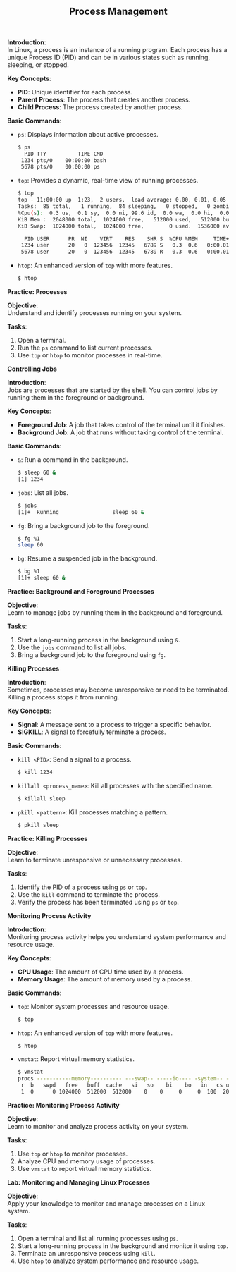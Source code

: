 <h2 align=center>Process Management</h2>
<br>

**Introduction**:  
In Linux, a process is an instance of a running program. Each process has a unique Process ID (PID) and can be in various states such as running, sleeping, or stopped.

**Key Concepts**:  
- **PID**: Unique identifier for each process.
- **Parent Process**: The process that creates another process.
- **Child Process**: The process created by another process.

**Basic Commands**:  
- `ps`: Displays information about active processes.
  ```bash
  $ ps
    PID TTY          TIME CMD
   1234 pts/0    00:00:00 bash
   5678 pts/0    00:00:00 ps
  ```
- `top`: Provides a dynamic, real-time view of running processes.
  ```bash
  $ top
  top - 11:00:00 up  1:23,  2 users,  load average: 0.00, 0.01, 0.05
  Tasks:  85 total,   1 running,  84 sleeping,   0 stopped,   0 zombie
  %Cpu(s):  0.3 us,  0.1 sy,  0.0 ni, 99.6 id,  0.0 wa,  0.0 hi,  0.0 si,  0.0 st
  KiB Mem :  2048000 total,  1024000 free,   512000 used,   512000 buff/cache
  KiB Swap:  1024000 total,  1024000 free,        0 used.  1536000 avail Mem

    PID USER      PR  NI    VIRT    RES    SHR S  %CPU %MEM     TIME+ COMMAND
   1234 user      20   0  123456  12345   6789 S   0.3  0.6   0:00.01 bash
   5678 user      20   0  123456  12345   6789 R   0.3  0.6   0:00.01 top
  ```
- `htop`: An enhanced version of `top` with more features.
  ```bash
  $ htop
  ```

**Practice: Processes**

**Objective**:  
Understand and identify processes running on your system.

**Tasks**:  
1. Open a terminal.
2. Run the `ps` command to list current processes.
3. Use `top` or `htop` to monitor processes in real-time.

**Controlling Jobs**

**Introduction**:  
Jobs are processes that are started by the shell. You can control jobs by running them in the foreground or background.

**Key Concepts**:  
- **Foreground Job**: A job that takes control of the terminal until it finishes.
- **Background Job**: A job that runs without taking control of the terminal.

**Basic Commands**:  
- `&`: Run a command in the background.
  ```bash
  $ sleep 60 &
  [1] 1234
  ```
- `jobs`: List all jobs.
  ```bash
  $ jobs
  [1]+  Running                 sleep 60 &
  ```
- `fg`: Bring a background job to the foreground.
  ```bash
  $ fg %1
  sleep 60
  ```
- `bg`: Resume a suspended job in the background.
  ```bash
  $ bg %1
  [1]+ sleep 60 &
  ```

**Practice: Background and Foreground Processes**

**Objective**:  
Learn to manage jobs by running them in the background and foreground.

**Tasks**:  
1. Start a long-running process in the background using `&`.
2. Use the `jobs` command to list all jobs.
3. Bring a background job to the foreground using `fg`.

**Killing Processes**

**Introduction**:  
Sometimes, processes may become unresponsive or need to be terminated. Killing a process stops it from running.

**Key Concepts**:  
- **Signal**: A message sent to a process to trigger a specific behavior.
- **SIGKILL**: A signal to forcefully terminate a process.

**Basic Commands**:  
- `kill <PID>`: Send a signal to a process.
  ```bash
  $ kill 1234
  ```
- `killall <process_name>`: Kill all processes with the specified name.
  ```bash
  $ killall sleep
  ```
- `pkill <pattern>`: Kill processes matching a pattern.
  ```bash
  $ pkill sleep
  ```

**Practice: Killing Processes**

**Objective**:  
Learn to terminate unresponsive or unnecessary processes.

**Tasks**:  
1. Identify the PID of a process using `ps` or `top`.
2. Use the `kill` command to terminate the process.
3. Verify the process has been terminated using `ps` or `top`.

**Monitoring Process Activity**

**Introduction**:  
Monitoring process activity helps you understand system performance and resource usage.

**Key Concepts**:  
- **CPU Usage**: The amount of CPU time used by a process.
- **Memory Usage**: The amount of memory used by a process.

**Basic Commands**:  
- `top`: Monitor system processes and resource usage.
  ```bash
  $ top
  ```
- `htop`: An enhanced version of `top` with more features.
  ```bash
  $ htop
  ```
- `vmstat`: Report virtual memory statistics.
  ```bash
  $ vmstat
  procs -----------memory---------- ---swap-- -----io---- -system-- ------cpu-----
   r  b   swpd   free   buff  cache   si   so    bi    bo   in   cs us sy id wa st
   1  0      0 1024000  512000  512000    0    0     0     0  100  200  0  0 100  0  0
  ```

**Practice: Monitoring Process Activity**

**Objective**:  
Learn to monitor and analyze process activity on your system.

**Tasks**:  
1. Use `top` or `htop` to monitor processes.
2. Analyze CPU and memory usage of processes.
3. Use `vmstat` to report virtual memory statistics.

**Lab: Monitoring and Managing Linux Processes**

**Objective**:  
Apply your knowledge to monitor and manage processes on a Linux system.

**Tasks**:  
1. Open a terminal and list all running processes using `ps`.
2. Start a long-running process in the background and monitor it using `top`.
3. Terminate an unresponsive process using `kill`.
4. Use `htop` to analyze system performance and resource usage.

